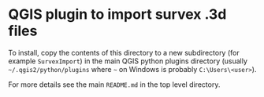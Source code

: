 # QGIS plugin to import survex .3d files

To install, copy the contents of this directory to a new subdirectory
(for example `SurvexImport`) in the main QGIS python plugins directory
(usually `~/.qgis2/python/plugins` where `~` on Windows is probably
`C:\Users\<user>`).

For more details see the main `README.md` in the top level directory.
